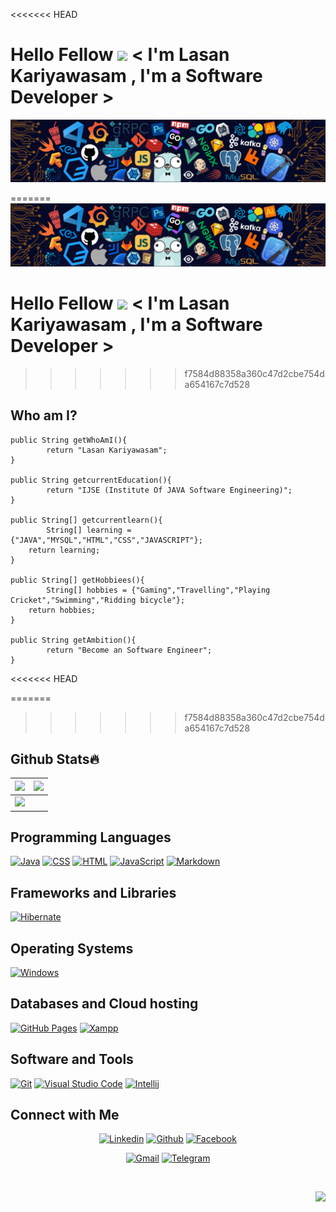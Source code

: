 <<<<<<< HEAD
<h1> Hello Fellow <img src = "https://raw.githubusercontent.com/MartinHeinz/MartinHeinz/master/wave.gif" width = 30px> < I'm Lasan Kariyawasam , I'm a Software Developer ></h1>

![Github banner](assets/images/banner.png)

=======
![Github banner](assets/images/banner.png)
<h1> Hello Fellow <img src = "https://raw.githubusercontent.com/MartinHeinz/MartinHeinz/master/wave.gif" width = 30px> < I'm Lasan Kariyawasam , I'm a Software Developer ></h1>
	
	
>>>>>>> f7584d88358a360c47d2cbe754da654167c7d528
## Who am I?

    public String getWhoAmI(){
	        return "Lasan Kariyawasam";
    }
	
	public String getcurrentEducation(){
	        return "IJSE (Institute Of JAVA Software Engineering)";
    }
	
	public String[] getcurrentlearn(){
	        String[] learning = {"JAVA","MYSQL","HTML","CSS","JAVASCRIPT"};
		return learning;
    }
	
	public String[] getHobbiees(){
	        String[] hobbies = {"Gaming","Travelling","Playing Cricket","Swimming","Ridding bicycle"};
		return hobbies;
    }

    public String getAmbition(){
            return "Become an Software Engineer";
    }

<<<<<<< HEAD

=======
	
>>>>>>> f7584d88358a360c47d2cbe754da654167c7d528
## Github Stats🔥
<img src="https://github-readme-stats.vercel.app/api?username=lazwizever&&show_icons=true&count_private=true&theme=github_dark">|<img src="https://github-readme-streak-stats.herokuapp.com/?user=lazwizever&theme=blueberry_duo"/>
|---|---|
<img src="https://github-readme-stats.vercel.app/api/top-langs/?username=lazwizever&layout=compact&theme=github_dark"/>|


## Programming Languages
<p>
    <a href="#"><img alt="Java" src="https://img.shields.io/badge/Java-EC2025.svg?logo=java&logoColor=white"></a>
    <a href="#"><img alt="CSS" src="https://img.shields.io/badge/CSS%20-%231572B6.svg?logo=css3&logoColor=white"></a>
    <a href="#"><img alt="HTML" src="https://img.shields.io/badge/HTML%20-%23E34F26.svg?logo=html5&logoColor=white"></a>
    <a href="#"><img alt="JavaScript" src="https://img.shields.io/badge/JavaScript%20-%23F7DF1E.svg?logo=javascript&logoColor=black"></a>
    <a href="#"><img alt="Markdown" src="https://img.shields.io/badge/Markdown-%23000000.svg?logo=markdown&logoColor=white"></a>
</p>

## Frameworks and Libraries
<p>
   <a href="#"><img alt="Hibernate" src="https://img.shields.io/badge/Hibernate-B2A573?logo=hibernate&logoColor=B2A573&color=black&labelColor=black"></a>
</p>

## Operating Systems

<p>
	<a href="#"><img alt="Windows" src="https://img.shields.io/badge/Windows-0078D6?logo=windows&logoColor=white"></a>
</p>

## Databases and Cloud hosting

<p>
    <a href="#"><img alt="GitHub Pages" src="https://img.shields.io/badge/GitHub%20Pages-%23327FC7.svg?logo=github&logoColor=white"></a>
    <a href="#"><img alt="Xampp" src="https://img.shields.io/badge/Xampp%20-%23430098.svg?logo=xampp&logoColor=white"></a>
</p> 

## Software and Tools

<p>
    <a href="#"><img alt="Git" src="https://img.shields.io/badge/Git%20-%23F05033.svg?logo=git&logoColor=white"></a>
    <a href="#"><img alt="Visual Studio Code" src="https://img.shields.io/badge/Visual%20Studio%20Code-0078d7.svg?logo=visual-studio-code&logoColor=white"></a>
	<a href="#"><img alt="Intellij" src="https://img.shields.io/badge/IntelliJ_IDEA-1D7CE5.svg?logo=intellij-idea&logoColor=black"></a>
</p>

## Connect with Me

<p align="center">
  <a href="https://www.linkedin.com/in/lasan-kariyawasam-5a62b0226/"><img alt="Linkedin" title="Lasan Kariyawasam Linkedin" src="https://img.shields.io/badge/LinkedIn-0077B5?style=for-the-badge&logo=linkedin&logoColor=white"></a>
  <a href="https://github.com/lazwizever"><img alt="Github" title="Lasan Kariyawasam Github" src="https://img.shields.io/badge/GitHub-100000?style=for-the-badge&logo=github&logoColor=white"></a>
  <a href="https://www.facebook.com/"><img alt="Facebook" title="Lasan Kariyawasam Facebook" src="https://img.shields.io/badge/Facebook-1877F2?style=for-the-badge&logo=facebook&logoColor=white"></a>
</p>
<p align="center">
  <a href="mailto:lasankariyawasam123@gmail.com"><img alt="Gmail" title="Lasan Kariyawasam Gmail" src="https://img.shields.io/badge/Gmail-D14836?style=for-the-badge&logo=gmail&logoColor=white"></a>
  <a href="https://web.telegram.org/k/"><img alt="Telegram" title="Lasan Kariyawasam Telegram" src="https://img.shields.io/badge/Telegram-2CA5E0?style=for-the-badge&logo=telegram&logoColor=white"></a> 

</p>

&nbsp;


<a href="https://github.com/lazwizever/Hibernate-Sipsewana-Project">
    <img align="right" src="https://github-readme-stats.vercel.app/api/pin/?username=lazwizever&repo=Hibernate-Sipsewana-Project=github_dark" />
</a>
